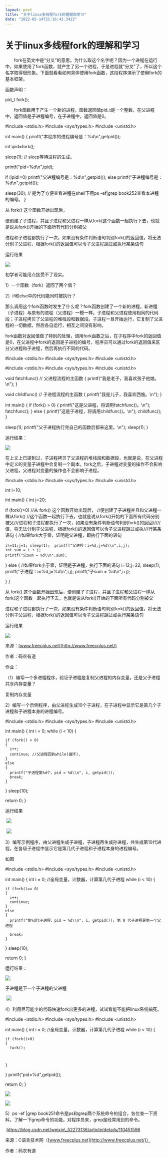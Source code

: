 ```yaml
---
layout: post
title: "关于linux多线程fork的理解和学习"
date: "2022-05-14T21:16:42.342Z"
---
```

关于linux多线程fork的理解和学习
====================

　　fork在英文中是“分叉”的意思。为什么取这个名字呢？因为一个进程在运行中，如果使用了fork函数，就产生了另一个进程，于是进程就“分叉”了，所以这个名字取得很形象。下面就看看如何具体使用fork函数，这段程序演示了使用fork的基本框架。

函数声明：

pid\_t fork();

　　fork函数用于产生一个新的进程，函数返回值pid\_t是一个整数，在父进程中，返回值是子进程编号，在子进程中，返回值是0。

#include <stdio.h>
#include <sys/types.h>
#include <unistd.h>
 
int main()
{
  printf("本程序的进程编号是：%d\\n",getpid());
 
  int ipid=fork();
 
  sleep(1);       // sleep等待进程的生成。
 
  printf("pid=%d\\n",ipid);
 
  if (ipid!=0) printf("父进程编号是：%d\\n",getpid());
  else printf("子进程编号是：%d\\n",getpid());
 
  sleep(30);    // 是为了方便查看进程在shell下用ps -ef|grep book252查看本进程的编号。
}

从 fork() 这个函数开始出现后，

便创建了子进程，并且子进程和父进程一样从fork(这个函数一起执行下去，也就是说从fork()开始的下面所有代码分别被父

进程和子进程都执行了一次，如果没有条件判断语句判别fork()的返回值，将无法分别子父进程，根据fork()的返回值可以令子父进程跳过或执行某条语句

运行结果

![](https://img2022.cnblogs.com/blog/2863684/202205/2863684-20220514191057469-1022952755.png)

初学者可能用点接受不了现实。

1）一个函数（fork）返回了两个值？

2）if和else中的代码能同时被执行？

那么调用这个fork函数时发生了什么呢？fork函数创建了一个新的进程，新进程（子进程）与原有的进程（父进程）一模一样。子进程和父进程使用相同的代码段；子进程拷贝了父进程的堆栈段和数据段。子进程一旦开始运行，它复制了父进程的一切数据，然后各自运行，相互之间没有影响。

fork函数对返回值做了特别的处理，调用fork函数之后，在子程序中fork的返回值是0，在父进程中fork的返回是子进程的编号，程序员可以通过fork的返回值来区分父进程和子进程，然后再执行不同的代码。

#include <stdio.h>
#include <sys/types.h>
#include <unistd.h>

#include <stdio.h>
#include <sys/types.h>
#include <unistd.h>

void fatchfunc() // 父进程流程的主函数
{
  printf("我是老子，我喜欢孩子他娘。\\n");
}

void childfunc() // 子进程流程的主函数
{
  printf("我是儿子，我喜欢西施。\\n");
}

int main()
{
  if (fork() > 0)
  {
    printf("这是父进程，将调用fatchfunc()。\\n");
    fatchfunc();
  }
  else
  {
    printf("这是子进程，将调用childfunc()。\\n");
    childfunc();
  }

  sleep(1);
  printf("父子进程执行完自己的函数后都来这里。\\n");
  sleep(1);
}

运行结果：

![](https://img2022.cnblogs.com/blog/2863684/202205/2863684-20220514191440630-53220608.png)

在上文上已提到过，子进程拷贝了父进程的堆栈段和数据段，也就是说，在父进程中定义的变量子进程中会复制一个副本，fork之后，子进程对变量的操作不会影响父进程，父进程对变量的操作也不会影响子进程。

#include <stdio.h>
#include <sys/types.h>
#include <unistd.h>
 
int i=10;
 
int main()
{
  int j=20;
 
  if (fork()>0)  //从 fork() 这个函数开始出现后，
                  //便创建了子进程并且和父进程一样从fork()
                  //这个函数一起执行下去，也就是说从fork()开始的下面所有代码分别被父///进程和子进程都执行了一次，如果没有条件判断语句判别fork()的返回/////值，将无法分别子父进程，根据fork()的返回值可以令子父进程跳过或执///行某条语句
  {
    //如果fork大于零，证明是父进程，即执行下面的语句
    
    i\=11;j=1; sleep(1);  printf("父进程：i=%d,j=%d\\n",i,j);
    int sum = i + j;
    printf("父sum = %d\\n",sum);

  }
  else
  {
    //如果fork小于零，证明是子进程，执行下面的语句
    i=12;j=22; sleep(1);  printf("子进程：i=%d,j=%d\\n",i,j);
    printf("子sum = %d\\n",i+j);

  }
}

从 fork() 这个函数开始出现后，便创建了子进程，并且子进程和父进程一样从fork(这个函数一起执行下去，也就是说从fork()开始的下面所有代码分别被父

进程和子进程都执行了一次，如果没有条件判断语句判别fork()的返回值，将无法分别子父进程，根据fork()的返回值可以令子父进程跳过或执行某条语句

运行结果

![](https://img2022.cnblogs.com/blog/2863684/202205/2863684-20220514193331263-457022315.png)

来源：[www.freecplus.net](http://www.freecplus.net/)

作者：码农有道

作业：

（1）编写一个多进程程序，验证子进程是复制父进程的内存变量，还是父子进程共享内存变量？

复制内存变量

2）编写一个示例程序，由父进程生成10个子进程，在子进程中显示它是第几个子进程和子进程本身的进程编号。

#include <stdio.h>
#include <sys/types.h>
#include <unistd.h>

int main()
{
  int i = 0;
  while (i < 10)
  {

    if (fork() > 0) 
    {
      i++;
      continue; //父进程回到while(循环),
    }
    else
    {
      printf("子进程第%d个，pid = %d\\n", i, getpid());
      break;
    }
  }
  sleep(10);

  return 0;
}

运行结果

 ![](https://img2022.cnblogs.com/blog/2863684/202205/2863684-20220514211847560-94577857.png)

 ![](https://img2022.cnblogs.com/blog/2863684/202205/2863684-20220514211809713-539571777.png)

3）编写示例程序，由父进程生成子进程，子进程再生成孙进程，共生成第10代进程，在各级子进程中显示它是第几代子进程和子进程本身的进程编号。

如图

#include <stdio.h>
#include <sys/types.h>
#include <unistd.h>

int main()
{
  int i = 0; //全局变量，计数器，计算第几代子进程
  while (i < 10)
  {

    if (fork()== 0)
    {
      i++;
      continue;
    }
    else
    {
      printf("第%d代子进程，pid = %d\\n", i, getpid()); 第 0 代子进程是第一个父进程
    
      break;
    }
  }
  sleep(10);

  return 0;
}

运行结果：

![](https://img2022.cnblogs.com/blog/2863684/202205/2863684-20220514223929138-2006959833.png)

子进程是下一个子进程的父进程

 ![](https://img2022.cnblogs.com/blog/2863684/202205/2863684-20220514224112650-1963783874.png)

4）利用尽可能少的代码快速fork出更多的进程，试试看能不能把linux系统搞死。

#include <stdio.h>
#include <sys/types.h>
#include <unistd.h>

int main()
{
  int i = 0; //全局变量，计数器，计算第几代子进程
  while (i < 10)
  {

    if (fork()>0)
    {
      fork();
      
    
      
    }
  }
  printf("pid=%d",getpid());

  return 0;
}

![](https://img2022.cnblogs.com/blog/2863684/202205/2863684-20220514224856037-290110610.png)

![](https://img2022.cnblogs.com/blog/2863684/202205/2863684-20220514224726333-808015090.png)

5）ps -ef |grep book251命令是ps和grep两个系统命令的组合，各位查一下资料，了解一下grep命令的功能，对程序员来，grep是经常用到的命令。

 https://blog.csdn.net/weixin\_52273136/article/details/110451596

来源：C语言技术网（[www.freecplus.net](http://www.freecplus.net/)）

作者：码农有道